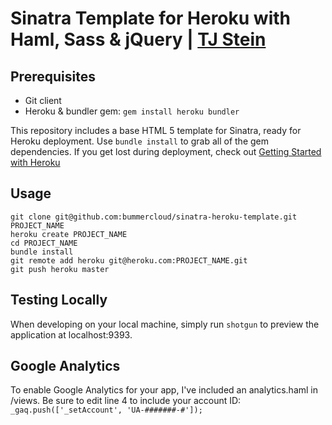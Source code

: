 # Sinatra Template for Heroku with Haml, Sass & jQuery | [TJ Stein](http://tjstein.com)

Prerequisites
-------------

* Git client
* Heroku & bundler gem: `gem install heroku bundler`

This repository includes a base HTML 5 template for Sinatra, ready for Heroku deployment. Use `bundle install` to grab all of the gem dependencies. If you get lost during deployment, check out [Getting Started with Heroku](http://devcenter.heroku.com/articles/quickstart)

Usage
-----

    git clone git@github.com:bummercloud/sinatra-heroku-template.git PROJECT_NAME
    heroku create PROJECT_NAME
    cd PROJECT_NAME
    bundle install
    git remote add heroku git@heroku.com:PROJECT_NAME.git
    git push heroku master

Testing Locally
-----
When developing on your local machine, simply run `shotgun` to preview the application at localhost:9393.

Google Analytics
-----
To enable Google Analytics for your app, I've included an analytics.haml in /views. Be sure to edit line 4 to include your account ID: `_gaq.push(['_setAccount', 'UA-#######-#']);`
